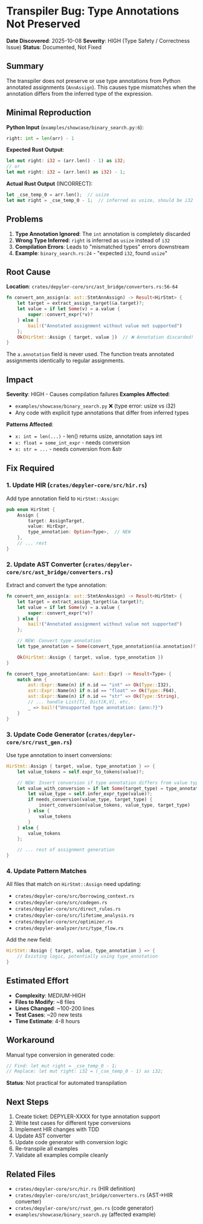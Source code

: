 # Transpiler Bug: Type Annotations Not Preserved

**Date Discovered**: 2025-10-08
**Severity**: HIGH (Type Safety / Correctness Issue)
**Status**: Documented, Not Fixed

## Summary

The transpiler does not preserve or use type annotations from Python annotated assignments (`AnnAssign`). This causes type mismatches when the annotation differs from the inferred type of the expression.

## Minimal Reproduction

**Python Input** (`examples/showcase/binary_search.py:6`):
```python
right: int = len(arr) - 1
```

**Expected Rust Output**:
```rust
let mut right: i32 = (arr.len() - 1) as i32;
// or
let mut right: i32 = (arr.len() as i32) - 1;
```

**Actual Rust Output** (INCORRECT):
```rust
let _cse_temp_0 = arr.len();  // usize
let mut right = _cse_temp_0 - 1;  // inferred as usize, should be i32
```

## Problems

1. **Type Annotation Ignored**: The `int` annotation is completely discarded
2. **Wrong Type Inferred**: `right` is inferred as `usize` instead of `i32`
3. **Compilation Errors**: Leads to "mismatched types" errors downstream
4. **Example**: `binary_search.rs:24` - "expected `i32`, found `usize`"

## Root Cause

**Location**: `crates/depyler-core/src/ast_bridge/converters.rs:56-64`

```rust
fn convert_ann_assign(a: ast::StmtAnnAssign) -> Result<HirStmt> {
    let target = extract_assign_target(&a.target)?;
    let value = if let Some(v) = a.value {
        super::convert_expr(*v)?
    } else {
        bail!("Annotated assignment without value not supported")
    };
    Ok(HirStmt::Assign { target, value })  // ❌ Annotation discarded!
}
```

The `a.annotation` field is never used. The function treats annotated assignments identically to regular assignments.

## Impact

**Severity**: HIGH - Causes compilation failures
**Examples Affected**:
- `examples/showcase/binary_search.py` ❌ (type error: usize vs i32)
- Any code with explicit type annotations that differ from inferred types

**Patterns Affected**:
- `x: int = len(...)` - len() returns usize, annotation says int
- `x: float = some_int_expr` - needs conversion
- `x: str = ...` - needs conversion from &str

## Fix Required

### 1. Update HIR (`crates/depyler-core/src/hir.rs`)

Add type annotation field to `HirStmt::Assign`:

```rust
pub enum HirStmt {
    Assign {
        target: AssignTarget,
        value: HirExpr,
        type_annotation: Option<Type>,  // NEW
    },
    // ... rest
}
```

### 2. Update AST Converter (`crates/depyler-core/src/ast_bridge/converters.rs`)

Extract and convert the type annotation:

```rust
fn convert_ann_assign(a: ast::StmtAnnAssign) -> Result<HirStmt> {
    let target = extract_assign_target(&a.target)?;
    let value = if let Some(v) = a.value {
        super::convert_expr(*v)?
    } else {
        bail!("Annotated assignment without value not supported")
    };

    // NEW: Convert type annotation
    let type_annotation = Some(convert_type_annotation(&a.annotation)?);

    Ok(HirStmt::Assign { target, value, type_annotation })
}

fn convert_type_annotation(ann: &ast::Expr) -> Result<Type> {
    match ann {
        ast::Expr::Name(n) if n.id == "int" => Ok(Type::I32),
        ast::Expr::Name(n) if n.id == "float" => Ok(Type::F64),
        ast::Expr::Name(n) if n.id == "str" => Ok(Type::String),
        // ... handle List[T], Dict[K,V], etc.
        _ => bail!("Unsupported type annotation: {ann:?}")
    }
}
```

### 3. Update Code Generator (`crates/depyler-core/src/rust_gen.rs`)

Use type annotation to insert conversions:

```rust
HirStmt::Assign { target, value, type_annotation } => {
    let value_tokens = self.expr_to_tokens(value)?;

    // NEW: Insert conversion if type annotation differs from value type
    let value_with_conversion = if let Some(target_type) = type_annotation {
        let value_type = self.infer_expr_type(value)?;
        if needs_conversion(value_type, target_type) {
            insert_conversion(value_tokens, value_type, target_type)
        } else {
            value_tokens
        }
    } else {
        value_tokens
    };

    // ... rest of assignment generation
}
```

### 4. Update Pattern Matches

All files that match on `HirStmt::Assign` need updating:
- `crates/depyler-core/src/borrowing_context.rs`
- `crates/depyler-core/src/codegen.rs`
- `crates/depyler-core/src/direct_rules.rs`
- `crates/depyler-core/src/lifetime_analysis.rs`
- `crates/depyler-core/src/optimizer.rs`
- `crates/depyler-analyzer/src/type_flow.rs`

Add the new field:
```rust
HirStmt::Assign { target, value, type_annotation } => {
    // Existing logic, potentially using type_annotation
}
```

## Estimated Effort

- **Complexity**: MEDIUM-HIGH
- **Files to Modify**: ~8 files
- **Lines Changed**: ~100-200 lines
- **Test Cases**: ~20 new tests
- **Time Estimate**: 4-8 hours

## Workaround

Manual type conversion in generated code:
```rust
// Find: let mut right = _cse_temp_0 - 1;
// Replace: let mut right: i32 = (_cse_temp_0 - 1) as i32;
```

**Status**: Not practical for automated transpilation

## Next Steps

1. Create ticket: DEPYLER-XXXX for type annotation support
2. Write test cases for different type conversions
3. Implement HIR changes with TDD
4. Update AST converter
5. Update code generator with conversion logic
6. Re-transpile all examples
7. Validate all examples compile cleanly

## Related Files

- `crates/depyler-core/src/hir.rs` (HIR definition)
- `crates/depyler-core/src/ast_bridge/converters.rs` (AST→HIR converter)
- `crates/depyler-core/src/rust_gen.rs` (code generator)
- `examples/showcase/binary_search.py` (affected example)
